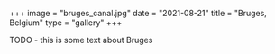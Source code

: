 +++
image = "bruges_canal.jpg" 
date = "2021-08-21" 
title = "Bruges, Belgium" 
type = "gallery"
+++

TODO - this is some text about Bruges
